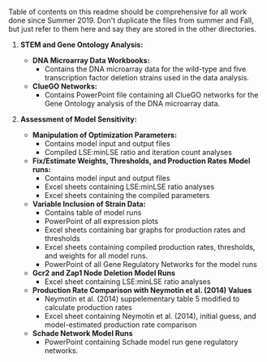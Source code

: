 Table of contents on this readme should be comprehensive for all work done since Summer 2019.  Don't duplicate the files from summer and Fall, but just refer to them here and say they are stored in the other directories.

1. **STEM and Gene Ontology Analysis:** 
   - **DNA Microarray Data Workbooks:** 
     - Contains the DNA microarray data for the wild-type and five transcription factor deletion strains used in the data analysis.
   - **ClueGO Networks:** 
     - Contains PowerPoint file containing all ClueGO networks for the Gene Ontology analysis of the DNA microarray data.

2. **Assessment of Model Sensitivity:**
   - **Manipulation of Optimization Parameters:**
     - Contains model input and output files 
     - Compiled LSE:minLSE ratio and iteration count analyses
   - **Fix/Estimate Weights, Thresholds, and Production Rates Model runs:**
     - Contains model input and output files
     - Excel sheets containing LSE:minLSE ratio analyses
     - Excel sheets containing the compiled parameters
   - **Variable Inclusion of Strain Data:**
     - Contains table of model runs
     - PowerPoint of all expression plots
     - Excel sheets containing bar graphs for production rates and thresholds
     - Excel sheets containing compiled production rates, thresholds, and weights for all model runs.
     - PowerPoint of all Gene Regulatory Networks for the model runs
   - **Gcr2 and Zap1 Node Deletion Model Runs**
     - Excel sheet containing LSE:minLSE ratio analyses
   - **Production Rate Comparison with Neymotin et al. (2014) Values**
     - Neymotin et al. (2014) suppelementary table 5 modified to calculate production rates
     - Excel sheet containing Neymotin et al. (2014), initial guess, and model-estimated production rate comparison
   - **Schade Network Model Runs**
     - PowerPoint containing Schade model run gene regulatory networks.
